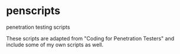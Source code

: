 penscripts
==========

penetration testing scripts

These scripts are adapted from "Coding for Penetration Testers" and include some of my own scripts as well.
